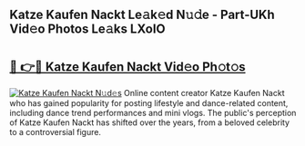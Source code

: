 ## Katze Kaufen Nackt Le𝚊k𝚎d N𝚞𝚍e - Part-UKh Vid𝚎o Photos Le𝚊ks LXoIO

# <h2><a href="http://fb37yfh.evod.top/?m=Katze+Kaufen+Nackt">🔗 👉🔴 Katze Kaufen Nackt Vid𝚎o Ph𝚘t𝚘s</a></h2>

[![Katze Kaufen Nackt N𝚞d𝚎s](https://i.imgur.com/8V9OHl7.gif)](http://fb37yfh.evod.top/?m=Katze+Kaufen+Nackt)
Online content creator Katze Kaufen Nackt who has gained popularity for posting lifestyle and dance-related content, including dance trend performances and mini vlogs. The public's perception of Katze Kaufen Nackt has shifted over the years, from a beloved celebrity to a controversial figure. 

